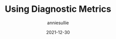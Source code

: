 ---
author: anniesullie
date: 2021-12-30
permalink: false
publisher: perfplanet
tags:
  - performance
  - metrics
target_url: https://calendar.perfplanet.com/2021/using-diagnostic-metrics/
title: Using Diagnostic Metrics
---